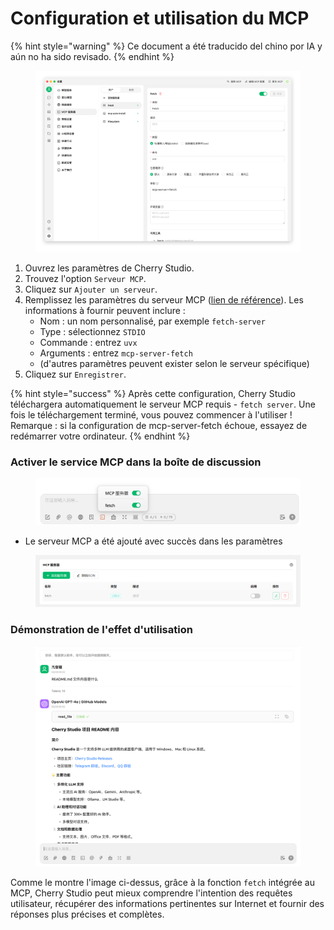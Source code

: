 # Configuration et utilisation du MCP


{% hint style="warning" %}
Ce document a été traducido del chino por IA y aún no ha sido revisado.
{% endhint %}




<figure><img src="../../.gitbook/assets/image (8) (1).png" alt=""><figcaption></figcaption></figure>

1. Ouvrez les paramètres de Cherry Studio.
2. Trouvez l'option `Serveur MCP`.
3. Cliquez sur `Ajouter un serveur`.
4. Remplissez les paramètres du serveur MCP ([lien de référence](https://github.com/modelcontextprotocol/servers/tree/main/src/fetch)). Les informations à fournir peuvent inclure :
   * Nom : un nom personnalisé, par exemple `fetch-server`
   * Type : sélectionnez `STDIO`
   * Commande : entrez `uvx`
   * Arguments : entrez `mcp-server-fetch`
   * (d'autres paramètres peuvent exister selon le serveur spécifique)
5. Cliquez sur `Enregistrer`.

{% hint style="success" %}
Après cette configuration, Cherry Studio téléchargera automatiquement le serveur MCP requis - `fetch server`. Une fois le téléchargement terminé, vous pouvez commencer à l'utiliser ! Remarque : si la configuration de mcp-server-fetch échoue, essayez de redémarrer votre ordinateur.
{% endhint %}

### Activer le service MCP dans la boîte de discussion

<figure><img src="../../.gitbook/assets/MCP-输入框按钮示例.png" alt=""><figcaption></figcaption></figure>

* Le serveur MCP a été ajouté avec succès dans les paramètres

<figure><img src="../../.gitbook/assets/MCP服务器示例.png" alt=""><figcaption></figcaption></figure>

### **Démonstration de l'effet d'utilisation**

<figure><img src="../../.gitbook/assets/image (1) (1) (1) (1) (1).png" alt=""><figcaption></figcaption></figure>

Comme le montre l'image ci-dessus, grâce à la fonction `fetch` intégrée au MCP, Cherry Studio peut mieux comprendre l'intention des requêtes utilisateur, récupérer des informations pertinentes sur Internet et fournir des réponses plus précises et complètes.